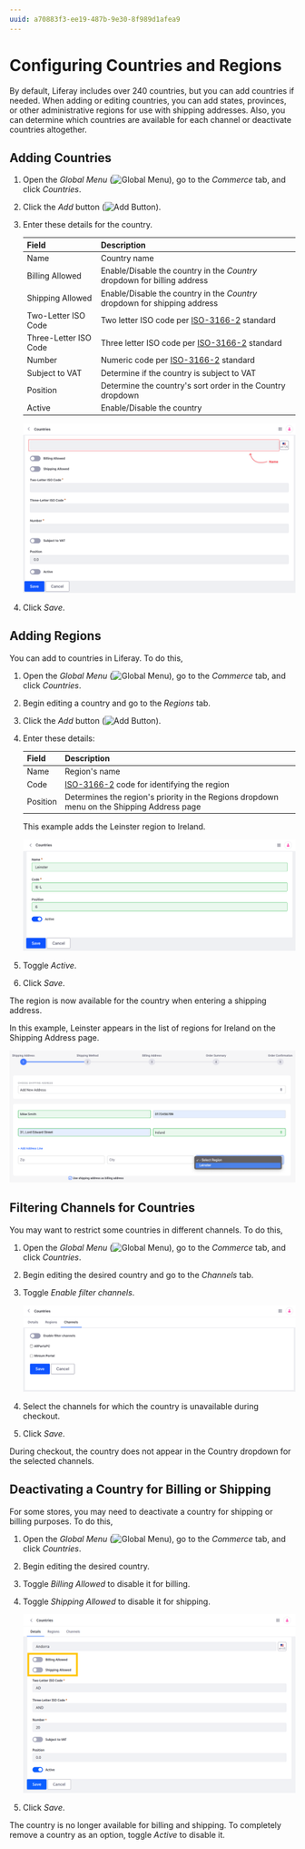 ```yaml
---
uuid: a70883f3-ee19-487b-9e30-8f989d1afea9
---
```

# Configuring Countries and Regions

By default, Liferay includes over 240 countries, but you can add countries if needed. When adding or editing countries, you can add states, provinces, or other administrative regions for use with shipping addresses. Also, you can determine which countries are available for each channel or deactivate countries altogether.

## Adding Countries

1. Open the *Global Menu* (![Global Menu](../images/icon-applications-menu.png)), go to the *Commerce* tab, and click *Countries*.

1. Click the *Add* button (![Add Button](../images/icon-add.png)).

1. Enter these details for the country.

   | Field                 | Description                                                                               |
   |:----------------------|:------------------------------------------------------------------------------------------|
   | Name                  | Country name                                                                              |
   | Billing Allowed       | Enable/Disable the country in the *Country* dropdown for billing address                  |
   | Shipping Allowed      | Enable/Disable the country in the *Country* dropdown for shipping address                 |
   | Two-Letter ISO Code   | Two letter ISO code per [ISO-3166-2](https://www.iso.org/obp/ui/#search/code/) standard   |
   | Three-Letter ISO Code | Three letter ISO code per [ISO-3166-2](https://www.iso.org/obp/ui/#search/code/) standard |
   | Number                | Numeric code per [ISO-3166-2](https://www.iso.org/obp/ui/#search/code/) standard          |
   | Subject to VAT        | Determine if the country is subject to VAT                                                |
   | Position              | Determine the country's sort order in the Country dropdown                                |
   | Active                | Enable/Disable the country                                                                |

   ![Enter the required information to add a country to your Liferay instance.](./configuring-countries-and-regions/images/01.png)

1. Click *Save*.

## Adding Regions

You can add  to countries in Liferay. To do this,

1. Open the *Global Menu* (![Global Menu](../images/icon-applications-menu.png)), go to the *Commerce* tab, and click *Countries*.

1. Begin editing a country and go to the *Regions* tab.

1. Click the *Add* button (![Add Button](../images/icon-add.png)).

1. Enter these details:

   | Field    | Description                                                                                |
   |:---------|:-------------------------------------------------------------------------------------------|
   | Name     | Region's name                                                                              |
   | Code     | [ISO-3166-2](https://www.iso.org/obp/ui/#search/code/) code for identifying the region     |
   | Position | Determines the region's priority in the Regions dropdown menu on the Shipping Address page |

   This example adds the Leinster region to Ireland.

   ![Enter a name, code, and position for the region.](./configuring-countries-and-regions/images/02.png)

1. Toggle *Active*.

1. Click *Save*.

The region is now available for the country when entering a shipping address.

In this example, Leinster appears in the list of regions for Ireland on the Shipping Address page.

![Leinster appears as a region in the dropdown while checking out.](./configuring-countries-and-regions/images/03.png)

## Filtering Channels for Countries

You may want to restrict some countries in different channels. To do this,

1. Open the *Global Menu* (![Global Menu](../images/icon-applications-menu.png)), go to the *Commerce* tab, and click *Countries*.

1. Begin editing the desired country and go to the *Channels* tab.

1. Toggle *Enable filter channels*.

   ![Toggle Enable filter channels and select the channels you want to disable the country for.](./configuring-countries-and-regions/images/04.png)

1. Select the channels for which the country is unavailable during checkout.

1. Click *Save*.

During checkout, the country does not appear in the Country dropdown for the selected channels.

## Deactivating a Country for Billing or Shipping

For some stores, you may need to deactivate a country for shipping or billing purposes. To do this,

1. Open the *Global Menu* (![Global Menu](../images/icon-applications-menu.png)), go to the *Commerce* tab, and click *Countries*.

1. Begin editing the desired country.

1. Toggle *Billing Allowed* to disable it for billing.

1. Toggle *Shipping Allowed* to disable it for shipping.  

   ![Toggle Billing Allowed and Shipping Allowed.](./configuring-countries-and-regions/images/05.png)

1. Click *Save*.

The country is no longer available for billing and shipping. To completely remove a country as an option, toggle *Active* to disable it.
